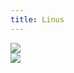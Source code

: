 ```yaml
---
title: Linus
---
```


<section>
<img style="max-height:70vh" src="assets/linus-face.jpg" />
</section>
<section>
<img style="max-height:100%" src="assets/fu-linus.jpg" />
</section>